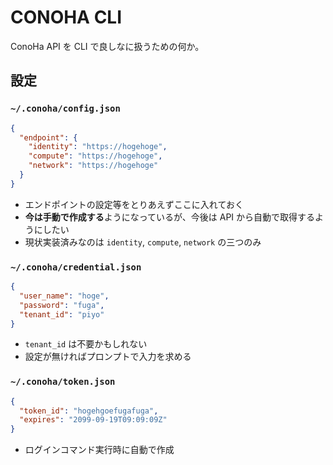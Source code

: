 # CONOHA CLI

ConoHa API を CLI で良しなに扱うための何か。

## 設定

### `~/.conoha/config.json`

```json
{
  "endpoint": {
    "identity": "https://hogehoge",
    "compute": "https://hogehoge",
    "network": "https://hogehoge"
  }
}
```

* エンドポイントの設定等をとりあえずここに入れておく
* **今は手動で作成する**ようになっているが、今後は API から自動で取得するようにしたい
* 現状実装済みなのは `identity`, `compute`, `network` の三つのみ

### `~/.conoha/credential.json`

```json
{
  "user_name": "hoge",
  "password": "fuga",
  "tenant_id": "piyo"
}
```

* `tenant_id` は不要かもしれない
* 設定が無ければプロンプトで入力を求める

### `~/.conoha/token.json`

```json
{
  "token_id": "hogehgoefugafuga",
  "expires": "2099-09-19T09:09:09Z"
}
```

* ログインコマンド実行時に自動で作成
